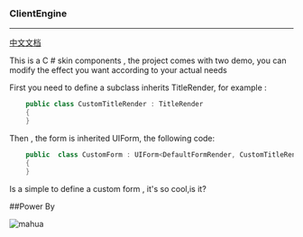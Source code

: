 ### ClientEngine
---
[中文文档](README_cn.md)

This is a C # skin components , the project comes with two demo, you can modify the effect you want according to your actual needs


First you need to define a subclass inherits TitleRender, for example :

```csharp
    public class CustomTitleRender : TitleRender
    {
    }

```

Then , the form is inherited UIForm, the following code:
```csharp
    public  class CustomForm : UIForm<DefaultFormRender, CustomTitleRender>
    {
    }

```

Is a simple to define a custom form , it's so cool,is it? 


##Power By 

![mahua](http://b310-img.qiniudn.com/web/logo.png)